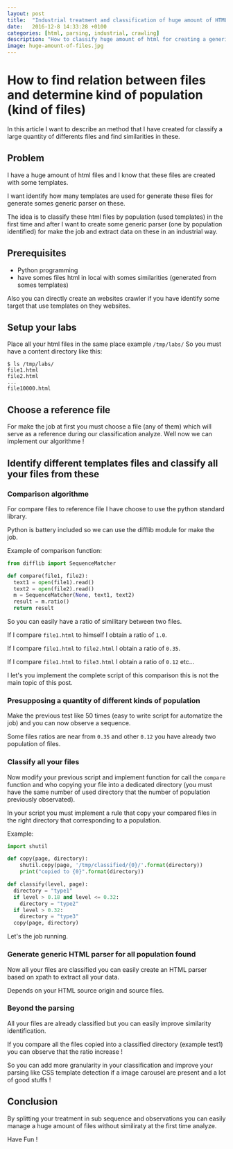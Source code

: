 ```yaml
---
layout: post
title:  "Industrial treatment and classification of huge amount of HTML files for create generic parser"
date:   2016-12-8 14:33:28 +0100
categories: [html, parsing, industrial, crawling]
description: "How to classify huge amount of html for creating a generic parser with python"
image: huge-amount-of-files.jpg
---
```

# How to find relation between files and determine kind of population (kind of files)

In this article I want to describe an method that I have created for classify a large quantity of differents files 
and find similarities in these.

## Problem

I have a huge amount of html files and I know that these files are created with some templates.

I want identify how many templates are used for generate these files for generate somes generic parser on these.

The idea is to classify these html files by population (used templates) in the first time and after I want to create some generic parser (one by population identified) for make the job and extract data on these in an industrial way.

## Prerequisites

- Python programming
- have somes files html in local with somes similarities (generated from somes templates)

Also you can directly create an websites crawler if you have identify some target that use templates on they websites.

## Setup your labs

Place all your html files in the same place example `/tmp/labs/`
So you must have a content directory like this:
```shell
$ ls /tmp/labs/
file1.html
file2.html
...
file10000.html
```
## Choose a reference file

For make the job at first you must choose a file (any of them) which will serve as a reference during our classification analyze.
Well now we can implement our algorithme !

## Identify different templates files and classify all your files from these

### Comparison algorithme

For compare files to reference file I have choose to use the python standard library.

Python is battery included so we can use the difflib module for make the job.

Example of comparison function:

```python
from difflib import SequenceMatcher

def compare(file1, file2):
  text1 = open(file1).read()
  text2 = open(file2).read()
  m = SequenceMatcher(None, text1, text2)
  result = m.ratio()
  return result
```

So you can easily have a ratio of similitary between two files.

If I compare `file1.html` to himself I obtain a ratio of `1.0`.

If I compare `file1.html` to `file2.html` I obtain a ratio of `0.35`.

If I compare `file1.html` to `file3.html` I obtain a ratio of `0.12` etc...

I let's you implement the complete script of this comparison this is not the main topic of this post.

### Presupposing a quantity of different kinds of population

Make the previous test like 50 times (easy to write script for automatize the job) and you can now observe a sequence.

Some files ratios are near from `0.35` and other `0.12` you have already two population of files.

### Classify all your files

Now modify your previous script and implement function for call the `compare` function and who copying your file into a dedicated directory (you must have the same number of used directory that the number of population previously observated).

In your script you must implement a rule that copy your compared files in the right directory that corresponding to a population.

Example:

```python
import shutil

def copy(page, directory):
    shutil.copy(page, '/tmp/classified/{0}/'.format(directory))
    print("copied to {0}".format(directory))

def classify(level, page):
  directory = "type1"
  if level > 0.18 and level <= 0.32:
    directory = "type2"
  if level > 0.32:
    directory = "type3"
  copy(page, directory)
```
Let's the job running.

### Generate generic HTML parser for all population found

Now all your files are classified you can easily create an HTML parser based on xpath to extract all your data.

Depends on your HTML source origin and source files.

### Beyond the parsing

All your files are already classified but you can easily improve similarity identification.

If you compare all the files copied into a classified directory (example test1) you can observe that the ratio increase !

So you can add more granularity in your classification and improve your parsing like CSS template detection if a image carousel are present and a lot of good stuffs !

## Conclusion

By splitting your treatment in sub sequence and observations you can easily manage a huge amount of files without similiraty at the first time analyze.

Have Fun !
